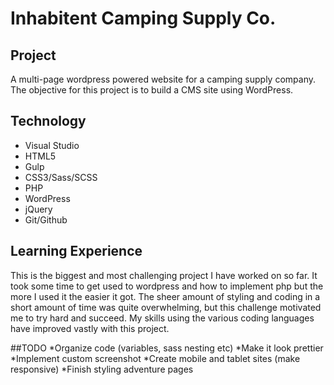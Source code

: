 Inhabitent Camping Supply Co.
======

## Project
A multi-page wordpress powered website for a camping supply company. The objective for this project is to build a CMS site using WordPress.

## Technology
* Visual Studio
* HTML5
* Gulp
* CSS3/Sass/SCSS
* PHP
* WordPress
* jQuery
* Git/Github

## Learning Experience
This is the biggest and most challenging project I have worked on so far. It took some time to get used to wordpress and how to implement php but the more I used it the easier it got. The sheer amount of styling and coding in a short amount of time was quite overwhelming, but this challenge motivated me to try hard and succeed. My skills using the various coding languages have improved vastly with this project.

##TODO
*Organize code (variables, sass nesting etc)
*Make it look prettier
*Implement custom screenshot
*Create mobile and tablet sites (make responsive)
*Finish styling adventure pages